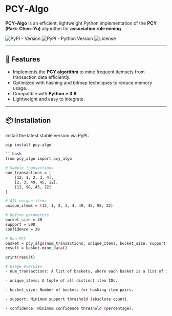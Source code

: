 # PCY‑Algo

**PCY‑Algo** is an efficient, lightweight Python implementation of the **PCY (Park–Chen–Yu)** algorithm for **association rule mining**.

![PyPI - Version](https://img.shields.io/pypi/v/pcy-algo)
![PyPI - Python Version](https://img.shields.io/pypi/pyversions/pcy-algo)
![License](https://img.shields.io/pypi/l/pcy-algo)

---

## 🚀 Features

- Implements the **PCY algorithm** to mine frequent itemsets from transaction data efficiently.
- Optimized with hashing and bitmap techniques to reduce memory usage.
- Compatible with **Python ≥ 3.6**.
- Lightweight and easy to integrate.

---

## 📦 Installation

Install the latest stable version via PyPI:

```bash
pip install pcy-algo

```bash
from pcy_algo import pcy_algo

# Sample transactions
num_transactions = [
    [12, 1, 2, 3, 4],
    [2, 3, 49, 45, 12],
    [12, 98, 45, 22]
]

# All unique items
unique_items = (12, 1, 2, 3, 4, 49, 45, 98, 22)

# Define parameters
bucket_size = 40
support = 500
confidence = 30

# Run PCY
basket = pcy_algo(num_transactions, unique_items, bucket_size, support, confidence)
result = basket.mine_data()

print(result)

# Usage Overview
- num_transactions: A list of baskets, where each basket is a list of item IDs (integers).

- unique_items: A tuple of all distinct item IDs.

- bucket_size: Number of buckets for hashing item pairs.

- support: Minimum support threshold (absolute count).

- confidence: Minimum confidence threshold (percentage).

